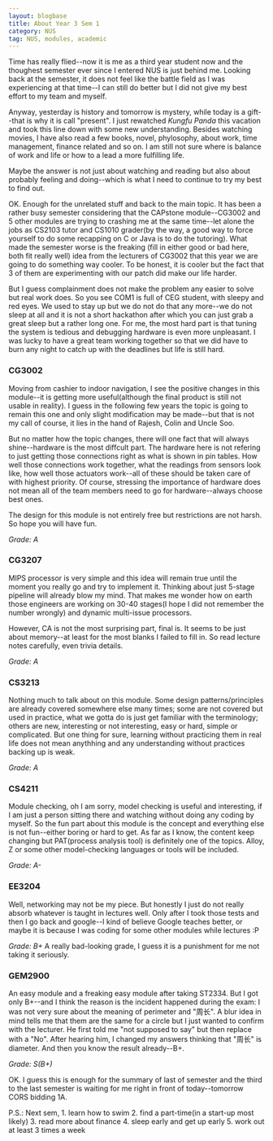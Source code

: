 ```yaml
---
layout: blogbase
title: About Year 3 Sem 1
category: NUS
tag: NUS, modules, academic
---
```

Time has really flied--now it is me as a third year student now and the thoughest semester ever since I entered NUS is just behind me. Looking back at the semester, it does not feel like the battle field as I was experiencing at that time--I can still do better but I did not give my best effort to my team and myself.

Anyway, yesterday is history and tomorrow is mystery, while today is a gift--that is why it is call "present". I just rewatched *Kungfu Panda* this vacation and took this line down with some new understanding. Besides watching movies, I have also read a few books, novel, phylosophy, about work, time management, finance related and so on. I am still not sure where is balance of work and life or how to a lead a more fulfilling life.

Maybe the answer is not just about watching and reading but also about probably feeling and doing--which is what I need to continue to try my best to find out.

OK. Enough for the unrelated stuff and back to the main topic. It has been a rather busy semester considering that the CAPstone module--CG3002 and 5 other modules are trying to crashing me at the same time--let alone the jobs as CS2103 tutor and CS1010 grader(by the way, a good way to force yourself to do some recapping on C or Java is to do the tutoring). What made the semester worse is the freaking (fill in either good or bad here, both fit really well) idea from the lecturers of CG3002 that this year we are going to do something way cooler. To be honest, it is cooler but the fact that 3 of them are experimenting with our patch did make our life harder.

But I guess complainment does not make the problem any easier to solve but real work does. So you see COM1 is full of CEG student, with sleepy and red eyes. We used to stay up but we do not do that any more--we do not sleep at all and it is not a short hackathon after which you can just grab a great sleep but a rather long one. For me, the most hard part is that tuning the system is tedious and debugging hardware is even more unpleasant. I was lucky to have a great team working together so that we did have to burn any night to catch up with the deadlines but life is still hard.

### CG3002

Moving from cashier to indoor navigation, I see the positive changes in this module--it is getting more useful(although the final product is still not usable in reality). I guess in the following few years the topic is going to remain this one and only slight modification may be made--but that is not my call of course, it lies in the hand of Rajesh, Colin and Uncle Soo.

But no matter how the topic changes, there will one fact that will always shine--hardware is the most diffcult part. The hardware here is not refering to just getting those connections right as what is shown in pin tables. How well those connections work together, what the readings from sensors look like, how well those actuators work--all of these should be taken care of with highest priority. Of course, stressing the importance of hardware does not mean all of the team members need to go for hardware--always choose best ones.

The design for this module is not entirely free but restrictions are not harsh. So hope you will have fun.

*Grade: A*

### CG3207

MIPS processor is very simple and this idea will remain true until the moment you really go and try to implement it. Thinking about just 5-stage pipeline will already blow my mind. That makes me wonder how on earth those engineers are working on 30-40 stages(I hope I did not remember the number wrongly) and dynamic multi-issue processors.

However, CA is not the most surprising part, final is. It seems to be just about memory--at least for the most blanks I failed to fill in. So read lecture notes carefully, even trivia details.

*Grade: A*

### CS3213

Nothing much to talk about on this module. Some design patterns/principles are already covered somewhere else many times; some are not covered but used in practice, what we gotta do is just get familiar with the terminology; others are new, interesting or not interesting, easy or hard, simple or complicated. But one thing for sure, learning without practicing them in real life does not mean anythhing and any understanding without practices backing up is weak.

*Grade: A*

### CS4211

Module checking, oh I am sorry, model checking is useful and interesting, if I am just a person sitting there and watching without doing any coding by myself. So the fun part about this module is the concept and everything else is not fun--either boring or hard to get. As far as I know, the content keep changing but PAT(process analysis tool) is definitely one of the topics. Alloy, Z or some other model-checking languages or tools will be included.

*Grade: A-*

### EE3204

Well, networking may not be my piece. But honestly I just do not really absorb whatever is taught in lectures well. Only after I took those tests and then I go back and google--I kind of believe Google teaches better, or maybe it is because I was coding for some other modules while lectures :P

*Grade: B+* A really bad-looking grade, I guess it is a punishment for me not taking it seriously.

### GEM2900

An easy module and a freaking easy module after taking ST2334. But I got only B+--and I think the reason is the incident happened during the exam: I was not very sure about the meaning of perimeter and "周长". A blur idea in mind tells me that them are the same for a circle but I just wanted to confirm with the lecturer. He first told me "not supposed to say" but then replace with a "No". After hearing him, I changed my answers thinking that "周长" is diameter. And then you know the result already--B+.

*Grade: S(B+)*

OK. I guess this is enough for the summary of last of semester and the third to the last semester is waiting for me right in front of today--tomorrow CORS bidding 1A.

P.S.: Next sem, 1. learn how to swim 2. find a part-time(in a start-up most likely) 3. read more about finance 4. sleep early and get up early 5. work out at least 3 times a week

